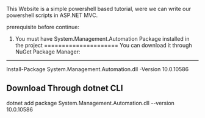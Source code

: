 This Website is a simple powershell based tutorial, were we can write our powershell scripts in ASP.NET MVC.

prerequisite before continue:
1. You must have System.Management.Automation Package installed in the project
=====================
You can download it through NuGet Package Manager:
---------------------------------------------------------
Install-Package System.Management.Automation.dll -Version 10.0.10586

Download Through dotnet CLI
------------------------------------
dotnet add package System.Management.Automation.dll --version 10.0.10586
